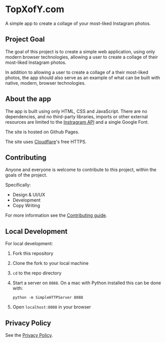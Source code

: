 # TopXofY.com

A simple app to create a collage of your most-liked Instagram photos.

## Project Goal

The goal of this project is to create a simple web application, using only modern browser technologies,
allowing a user to create a collage of their most-liked Instagram photos.

In addition to allowing a user to create a collage of a their most-liked photos, the app should
also serve as an example of what can be built with native, modern, browser technologies.

## About the app

The app is built using only HTML, CSS and JavaScript. There are no dependencies, and no third-party libraries, imports or other external resources are limited to the [Instragram API](https://www.instagram.com/developer/) and a single Google Font.

The site is hosted on Github Pages.

The site uses [Cloudflare](https://www.cloudflare.com/)'s free HTTPS.

## Contributing

Anyone and everyone is welcome to contribute to this project, within the goals of the project.

Specifically:
* Design & UI/UX
* Development
* Copy Writing

For more information see the [Contributing guide](https://github.com/brettdewoody/top-x-of-y/blob/master/CONTRIBUTING.md).

## Local Development

For local development:

1. Fork this repository
2. Clone the fork to your local machine
3. `cd` to the repo directory
4. Start a server on `8088`. On a mac with Python installed this can be done with:

      `python -m SimpleHTTPServer 8088`
5. Open `localhost:8088` in your browser

## Privacy Policy

See the [Privacy Policy](https://github.com/brettdewoody/top-x-of-y/blob/master/PRIVACY.md).
